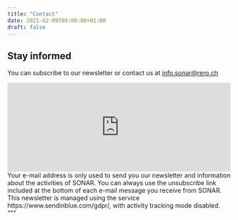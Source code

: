```yaml
---
title: "Contact"
date: 2021-02-09T09:00:00+01:00
draft: false
---
```


## Stay informed

You can subscribe to our newsletter or contact us at [info.sonar@rero.ch](mailto:info.sonar@rero.ch)

<div id="newsletter">
<iframe src="https://my.sendinblue.com/users/subscribe/js_id/3sjlc/id/1" scrolling="auto" allowfullscreen="" style="display: block;margin-left: auto;margin-right: auto;width: 100%;" width="600" height="200" frameborder="0"></iframe>
<div id="newsletter-conditions">Your e-mail address is only used to send you our newsletter and information about the activities of SONAR. You can always use the unsubscribe link included at the bottom of each e-mail message you receive from SONAR. This newsletter is managed using the service https://www.sendinblue.com/gdpr/, with activity tracking mode disabled.</div>
</div>
"""
